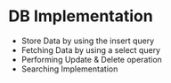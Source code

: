 # DB Implementation
- Store Data by using the insert query
- Fetching Data by using a select query
- Performing Update & Delete operation 
- Searching Implementation
